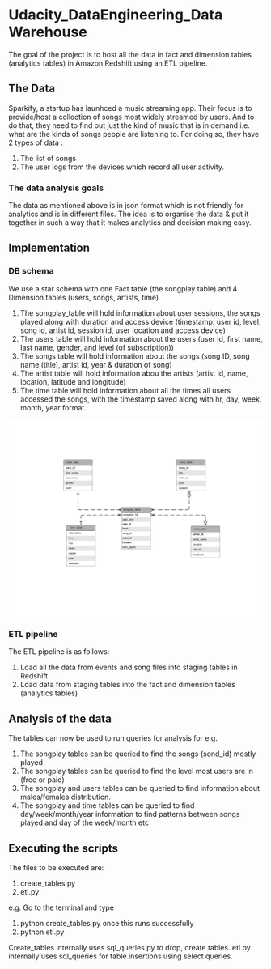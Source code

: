 # Udacity_DataEngineering_Data Warehouse
The goal of the project is to host all the data in fact and dimension tables (analytics tables) in Amazon Redshift using an ETL pipeline.

## The Data
Sparkify, a startup has launhced a music streaming app. Their focus is to provide/host a collection of songs most widely streamed by users. And to do that, they need to find out just the kind of music that is in demand i.e. what are the kinds of songs people are listening to.
For doing so, they have 2 types of data :
1. The list of songs
2. The user logs from the devices which record all user activity.

### The data analysis goals
The data as mentioned above is in json format which is not friendly for analytics and is in different files.
The idea is to organise the data & put it together in such a way that it makes analytics and decision making easy.

## Implementation

### DB schema 
We use a star schema with one Fact table (the songplay table) and 4 Dimension tables (users, songs, artists, time)
1. The songplay_table will hold information about user sessions, the songs played along with duration and access device (timestamp, user id, level, song id, artist id, session id, user location and access device)
2. The users table will hold information about the users (user id, first name, last name, gender, and level (of subscription))
3. The songs table will hold information about the songs (song ID, song name (title), artist id, year & duration of song)
4. The artist table will hold information abou the artists (artist id, name, location, latitude and longitude)
5. The time table will hold information about all the times all users accessed the songs, with the timestamp saved along with hr, day, week, month, year format.

![ER Diagram](images/ER_diagram.png)

### ETL pipeline
The ETL pipeline is as follows:
1. Load all the data from events and song files into staging tables in Redshift.
2. Load data from staging tables into the fact and dimension tables (analytics tables)

## Analysis of the data
The tables can now be used to run queries for analysis for e.g.
1. The songplay tables can be queried to find the songs (sond_id) mostly played 
2. The songplay tables can be queried to find the level most users are in (free or paid)
3. The songplay and users tables can be queried to find information about males/females distribution.
4. The songplay and time tables can be queried to find day/week/month/year information to find patterns between songs played and day of the week/month etc

## Executing the scripts
The files to be executed are:
1. create_tables.py
2. etl.py

e.g. Go to the terminal and type 
1. python create_tables.py
once this runs successfully
2. python etl.py

Create_tables internally uses sql_queries.py to drop, create tables.
etl.py internally uses sql_queries for table insertions using select queries.


